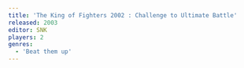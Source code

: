 ```yaml
---
title: 'The King of Fighters 2002 : Challenge to Ultimate Battle'
released: 2003
editor: SNK
players: 2
genres:
  - 'Beat them up'
---
```

